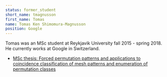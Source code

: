 ```yaml
---
status: former_student
short_name: tmagnusson
first_name: Tomas
name: Tomas Ken Shimomura-Magnusson
position: Google
---
```

Tomas was an MSc student at Reykjavik University fall 2015 - spring 2018.
He currently works at Google in Switzerland.

- [MSc thesis: Forced permutation patterns and applications to coincidence classification of mesh patterns and enumeration of permutation classes](http://hdl.handle.net/1946/29902)